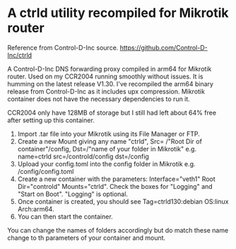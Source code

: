 # A ctrld utility recompiled for Mikrotik router

Reference from Control-D-Inc source.
https://github.com/Control-D-Inc/ctrld

A Control-D-Inc DNS forwarding proxy compiled in arm64 for Mikrotik router. Used on my CCR2004 running smoothly without issues. It is humming on the latest release V1.30.
I've recompiled the arm64 binary release from Control-D-Inc as it includes upx compression. Mikrotik container does not have the necessary dependencies to run it.

CCR2004 only have 128MB of storage but I still had left about 64% free after setting up this container.

1. Import .tar file into your Mikrotik using its File Manager or FTP.
2. Create a new Mount giving any name "ctrld", Src= /"Root Dir of container"/config, Dst=/"name of your folder in Mikrotik"
   e.g. name=ctrld src=/controld/config dst=/config
3. Upload your config.toml into the config folder in Mikrotik e.g. /config/config.toml
4. Create a new container with the parameters: Interface="veth1" Root Dir="controld" Mounts="ctrld". Check the boxes for "Logging" and "Start on Boot". "Logging" is optional.
5. Once container is created, you should see Tag=ctrld130:debian OS:linux Arch:arm64.
6. You can then start the container.

You can change the names of folders accordingly but do match these name change to th parameters of your container and mount.
